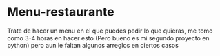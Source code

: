 # Menu-restaurante
Trate de hacer un menu en el que puedes pedir lo que quieras, me tomo como 3-4 horas en hacer esto (Pero bueno es mi segundo proyecto en python) pero aun le faltan algunos arreglos en ciertos casos
